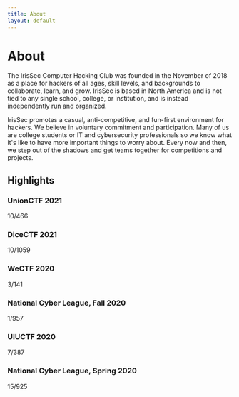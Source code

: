 ```yaml
---
title: About
layout: default
---
```


# About

The IrisSec Computer Hacking Club was founded in the November of 2018 as a place for hackers of all ages, skill levels, and backgrounds to collaborate, learn, and grow. IrisSec is based in North America and is not tied to any single school, college, or institution, and is instead independently run and organized.

IrisSec promotes a casual, anti-competitive, and fun-first environment for hackers. We believe in voluntary commitment and participation. Many of us are college students or IT and cybersecurity professionals so we know what it's like to have more important things to worry about. Every now and then, we step out of the shadows and get teams together for competitions and projects.

## Highlights

### UnionCTF 2021
10/466

### DiceCTF 2021
10/1059

### WeCTF 2020
3/141

### National Cyber League, Fall 2020
1/957

### UIUCTF 2020
7/387

### National Cyber League, Spring 2020
15/925

